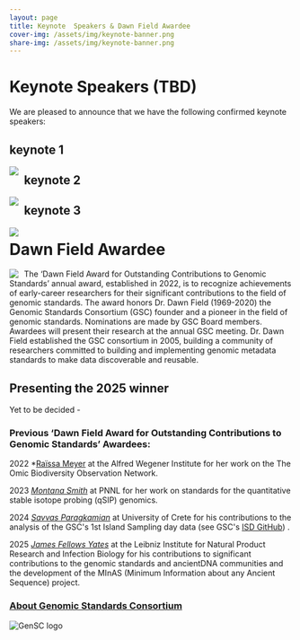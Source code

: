 ```yaml
---
layout: page
title: Keynote  Speakers & Dawn Field Awardee
cover-img: /assets/img/keynote-banner.png
share-img: /assets/img/keynote-banner.png
---
```


# Keynote Speakers (TBD)

We are pleased to announce that we have the following confirmed keynote speakers:

## keynote 1

<img align="left" src="../images/to-be-announced.jpg" style="margin-right:10px">

## keynote 2

<img align="left" src="../images/to-be-announced.jpg" style="margin-right:10px">

## keynote 3

<img align="left" src="../images/to-be-announced.jpg" style="margin-right:10px">





# Dawn Field Awardee 
<img align="left" src="../images/to-be-announced.jpg" style="margin-right:10px">

The ‘Dawn Field Award for Outstanding Contributions to Genomic Standards’ annual award, established in 2022, is to recognize achievements of early-career researchers for their significant contributions to the field of genomic standards. The award honors Dr. Dawn Field (1969-2020) the Genomic Standards Consortium (GSC) founder and a pioneer in the field of genomic standards. Nominations are made by GSC Board members. Awardees will present their research at the annual GSC meeting. Dr. Dawn Field established the GSC consortium in 2005, building a community of researchers committed to building and implementing genomic metadata standards to make data discoverable and reusable. 

## Presenting the 2025 winner

Yet to be decided - 


### Previous ‘Dawn Field Award for Outstanding Contributions to Genomic Standards’ Awardees:

2022
*[Raïssa Meyer](https://www.linkedin.com/in/ra%C3%AFssa-meyer-b97515206/) at the Alfred Wegener Institute for her work on the The Omic Biodiversity Observation Network.

2023
*[Montana Smith](https://www.linkedin.com/in/montana-smith-426994234/)* at PNNL for her work on standards for the quantitative stable isotope probing (qSIP) genomics.

2024 
*[Savvas Paragkamian](https://www.linkedin.com/in/savvas-paragkamian-741538182)* at University of Crete for his contributions to the analysis of the GSC's 1st Island Sampling day data (see GSC's [ISD GitHub](https://github.com/GenomicsStandardsConsortium/ISD)) .

2025
*[James Fellows Yates](https://www.linkedin.com/in/james-fellows-yates-999859179/)* at the Leibniz Institute for Natural Product Research and Infection Biology for his contributions to significant contributions to the genomic standards and ancientDNA communities and the development of the MInAS (Minimum Information about any Ancient Sequence) project.


### [About Genomic Standards Consortium](https://www.gensc.org/)
![GenSC logo](../assets/img/gsc_logo_sml.png)







